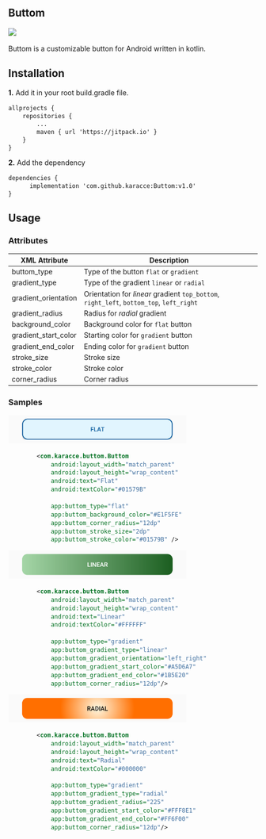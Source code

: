 ## Buttom
[![](https://jitpack.io/v/karacce/Buttom.svg)](https://jitpack.io/#karacce/Buttom)

Buttom is a customizable button for Android written in kotlin.
## Installation
**1.** Add it in your root build.gradle file.
```
allprojects {
	repositories {
		...
		maven { url 'https://jitpack.io' }
	}
}
```
**2.** Add the dependency
```
dependencies {
	  implementation 'com.github.karacce:Buttom:v1.0'
}
```

## Usage
### Attributes
| XML Attribute | Description  |
| ------------- | ------------ |
| buttom_type   |Type of the button `flat` or `gradient` |
| gradient_type   |Type of the gradient `linear` or `radial` |
| gradient_orientation   |Orientation for *linear* gradient `top_bottom`, `right_left`, `bottom_top`, `left_right` |
| gradient_radius | Radius for *radial* gradient |
| background_color | Background color for `flat` button |
| gradient_start_color | Starting color for `gradient` button |
| gradient_end_color | Ending color for `gradient` button |
| stroke_size | Stroke size |
| stroke_color | Stroke color |
| corner_radius| Corner radius |

### Samples
<img src="screenshots/flat.png" width="360">

```xml
        <com.karacce.buttom.Buttom
            android:layout_width="match_parent"
            android:layout_height="wrap_content"
            android:text="Flat"
            android:textColor="#01579B"

            app:buttom_type="flat"
            app:buttom_background_color="#E1F5FE"
            app:buttom_corner_radius="12dp"
            app:buttom_stroke_size="2dp"
            app:buttom_stroke_color="#01579B" />
```

<img src="screenshots/linear.png" width="360">

```xml
        <com.karacce.buttom.Buttom
            android:layout_width="match_parent"
            android:layout_height="wrap_content"
            android:text="Linear"
            android:textColor="#FFFFFF"

            app:buttom_type="gradient"
            app:buttom_gradient_type="linear"
            app:buttom_gradient_orientation="left_right"
            app:buttom_gradient_start_color="#A5D6A7"
            app:buttom_gradient_end_color="#1B5E20"
            app:buttom_corner_radius="12dp"/>

```


<img src="screenshots/radial.png" width="360">

```xml
        <com.karacce.buttom.Buttom
            android:layout_width="match_parent"
            android:layout_height="wrap_content"
            android:text="Radial"
            android:textColor="#000000"
	    
            app:buttom_type="gradient"
            app:buttom_gradient_type="radial"
            app:buttom_gradient_radius="225"
            app:buttom_gradient_start_color="#FFF8E1"
            app:buttom_gradient_end_color="#FF6F00"
            app:buttom_corner_radius="12dp"/>

```

